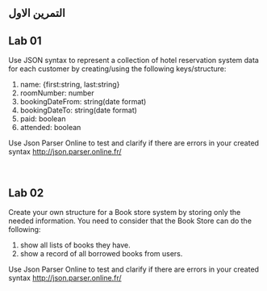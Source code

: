 ## التمرين الاول 
## Lab 01

Use JSON syntax to represent a collection of hotel reservation system data for each customer by creating/using the following keys/structure:

1. name: {first:string, last:string}
2. roomNumber: number
3. bookingDateFrom: string(date format)
3. bookingDateTo: string(date format)
4. paid: boolean
5. attended: boolean


Use Json Parser Online to test and clarify if there are errors in your created syntax http://json.parser.online.fr/

<br/> 

## Lab 02

Create your own structure for a Book store system by storing only the needed information. 
You need to consider that the Book Store can do the following:

1. show all lists of books they have. 
2. show a record of all borrowed books from users.

Use Json Parser Online to test and clarify if there are errors in your created syntax http://json.parser.online.fr/
